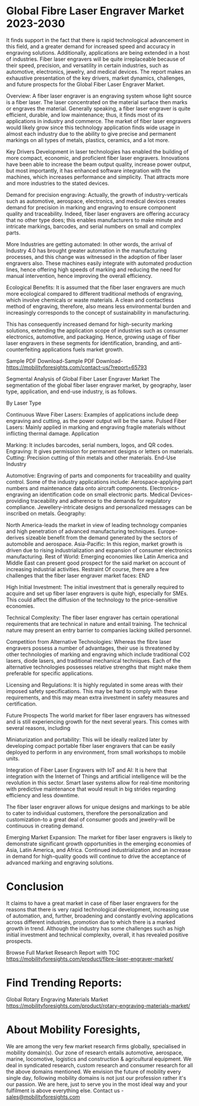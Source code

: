 # Global Fibre Laser Engraver Market 2023-2030
It finds support in the fact that there is rapid technological advancement in this field, and a greater demand for increased speed and accuracy in engraving solutions. Additionally, applications are being extended in a host of industries. Fiber laser engravers will be quite irreplaceable because of their speed, precision, and versatility in certain industries, such as automotive, electronics, jewelry, and medical devices. The report makes an exhaustive presentation of the key drivers, market dynamics, challenges, and future prospects for the Global Fiber Laser Engraver Market.

Overview: A fiber laser engraver is an engraving system whose light source is a fiber laser. The laser concentrated on the material surface then marks or engraves the material. Generally speaking, a fiber laser engraver is quite efficient, durable, and low maintenance; thus, it finds most of its applications in industry and commerce. The market of fiber laser engravers would likely grow since this technology application finds wide usage in almost each industry due to the ability to give precise and permanent markings on all types of metals, plastics, ceramics, and a lot more.

Key Drivers
Development in laser technologies has enabled the building of more compact, economic, and proficient fiber laser engravers. Innovations have been able to increase the beam output quality, increase power output, but most importantly, it has enhanced software integration with the machines, which increases performance and simplicity. That attracts more and more industries to the stated devices.

Demand for precision engraving: Actually, the growth of industry-verticals such as automotive, aerospace, electronics, and medical devices creates demand for precision in marking and engraving to ensure component quality and traceability. Indeed, fiber laser engravers are offering accuracy that no other type does; this enables manufacturers to make minute and intricate markings, barcodes, and serial numbers on small and complex parts.

More Industries are getting automated: In other words, the arrival of Industry 4.0 has brought greater automation in the manufacturing processes, and this change was witnessed in the adoption of fiber laser engravers also. These machines easily integrate with automated production lines, hence offering high speeds of marking and reducing the need for manual intervention, hence improving the overall efficiency.

Ecological Benefits: It is assumed that the fiber laser engravers are much more ecological compared to different traditional methods of engraving, which involve chemicals or waste materials. A clean and contactless method of engraving, therefore, also means less environmental burden and increasingly corresponds to the concept of sustainability in manufacturing.

This has consequently increased demand for high-security marking solutions, extending the application scope of industries such as consumer electronics, automotive, and packaging. Hence, growing usage of fiber laser engravers in these segments for identification, branding, and anti-counterfeiting applications fuels market growth.

Sample PDF Download-Sample PDF Download- https://mobilityforesights.com/contact-us/?report=65793


Segmental Analysis of Global Fiber Laser Engraver Market
The segmentation of the global fiber laser engraver market, by geography, laser type, application, and end-use industry, is as follows.

By Laser Type

Continuous Wave Fiber Lasers: Examples of applications include deep engraving and cutting, as the power output will be the same. Pulsed Fiber Lasers: Mainly applied in marking and engraving fragile materials without inflicting thermal damage. Application

Marking: It includes barcodes, serial numbers, logos, and QR codes.
Engraving: It gives permission for permanent designs or letters on materials.
Cutting: Precision cutting of thin metals and other materials.
End-Use Industry

Automotive: Engraving of parts and components for traceability and quality control.
Some of the industry applications include: Aerospace-applying part numbers and maintenance data onto aircraft components. Electronics-engraving an identification code on small electronic parts. Medical Devices-providing traceability and adherence to the demands for regulatory compliance. Jewellery-intricate designs and personalized messages can be inscribed on metals. Geography:

North America-leads the market in view of leading technology companies and high penetration of advanced manufacturing techniques.
Europe-derives sizeable benefit from the demand generated by the sectors of automobile and aerospace.
Asia-Pacific: In this region, market growth is driven due to rising industrialization and expansion of consumer electronics manufacturing.
Rest of World: Emerging economies like Latin America and Middle East can present good prospect for the said market on account of increasing industrial activities.
Restraint
Of course, there are a few challenges that the fiber laser engraver market faces:
END

High Initial Investment: The initial investment that is generally required to acquire and set up fiber laser engravers is quite high, especially for SMEs. This could affect the diffusion of the technology to the price-sensitive economies.

Technical Complexity: The fiber laser engraver has certain operational requirements that are technical in nature and entail training. The technical nature may present an entry barrier to companies lacking skilled personnel.

Competition from Alternative Technologies: Whereas the fibre laser engravers possess a number of advantages, their use is threatened by other technologies of marking and engraving which include traditional CO2 lasers, diode lasers, and traditional mechanical techniques. Each of the alternative technologies possesses relative strengths that might make them preferable for specific applications.

Licensing and Regulations: It is highly regulated in some areas with their imposed safety specifications. This may be hard to comply with these requirements, and this may mean extra investment in safety measures and certification.

Future Prospects
The world market for fiber laser engravers has witnessed and is still experiencing growth for the next several years. This comes with several reasons, including

Miniaturization and portability: This will be ideally realized later by developing compact portable fiber laser engravers that can be easily deployed to perform in any environment, from small workshops to mobile units.

Integration of Fiber Laser Engravers with IoT and AI: It is here that integration with the Internet of Things and artificial intelligence will be the revolution in this sector. Smart laser systems allow for real-time monitoring with predictive maintenance that would result in big strides regarding efficiency and less downtime.

The fiber laser engraver allows for unique designs and markings to be able to cater to individual customers, therefore the personalization and customization-to a great deal of consumer goods and jewelry-will be continuous in creating demand.

Emerging Market Expansion: The market for fiber laser engravers is likely to demonstrate significant growth opportunities in the emerging economies of Asia, Latin America, and Africa. Continued industrialization and an increase in demand for high-quality goods will continue to drive the acceptance of advanced marking and engraving solutions.

# Conclusion
It claims to have a great market in case of fiber laser engravers for the reasons that there is very rapid technological development, increasing use of automation, and, further, broadening and constantly evolving applications across different industries, promotion due to which there is a marked growth in trend. Although the industry has some challenges such as high initial investment and technical complexity, overall, it has revealed positive prospects.






Browse Full Market Research Report with TOC
https://mobilityforesights.com/product/fibre-laser-engraver-market/




# Find Trending Reports:
Global Rotary Engraving Materials Market https://mobilityforesights.com/product/rotary-engraving-materials-market/






# About Mobility Foresights,
We are among the very few market research firms globally, specialised in mobility domain(s). Our zone of research entails automotive, aerospace, marine, locomotive, logistics and construction & agricultural equipment. We deal in syndicated research, custom research and consumer research for all the above domains mentioned.
We envision the future of mobility every single day, following mobility domains is not just our profession rather it's our passion. We are here, just to serve you in the most ideal way and your fulfilment is above everything else. Contact us -  sales@mobilityforesights.com 





